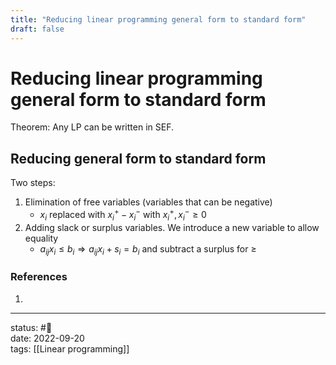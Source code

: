 ```yaml
---
title: "Reducing linear programming general form to standard form"
draft: false
---
```

# Reducing linear programming general form to standard form

Theorem: Any LP can be written in SEF.

## Reducing general form to standard form
Two steps:
1. Elimination of free variables (variables that can be negative)
	- $x_i$ replaced with $x_i^+ - x_i^-$ with $x_i^+, x_i^- \geq 0$
2. Adding slack or surplus variables. We introduce a new variable to allow equality
	- $a_{ij}x_i \leq b_i \Rightarrow a_{ij}x_i + s_i = b_i$ and subtract a surplus for $\geq$

### References
1. 

---
status: #🌱             
date: 2022-09-20           
tags: [[Linear programming]]           